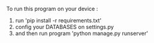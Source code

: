 To run this program on your device : 
1. run 'pip install -r requirements.txt'
2. config your DATABASES on settings.py
3. and then run program 'python manage.py runserver'
